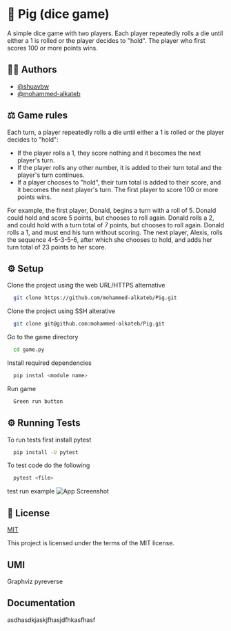 # 🎲 Pig (dice game)
A simple dice game with two players. Each player repeatedly rolls a die until either a 1 is rolled or the player decides to "hold". The player who first scores 100 or more points wins.


## 👨‍🎓 Authors
- [@shuaybw](https://www.github.com/shuaybw)
- [@mohammed-alkateb](https://www.github.com/mohammed-alkateb)


## ⚖️ Game rules

Each turn, a player repeatedly rolls a die until either a 1 is rolled or the player decides to "hold":

- If the player rolls a 1, they score nothing and it becomes the next player's turn.
- If the player rolls any other number, it is added to their turn total and the player's turn continues.
- If a player chooses to "hold", their turn total is added to their score, and it becomes the next player's turn.
  The first player to score 100 or more points wins.

For example, the first player, Donald, begins a turn with a roll of 5. Donald could hold and score 5 points, but chooses to roll again. Donald rolls a 2, and could hold with a turn total of 7 points, but chooses to roll again. Donald rolls a 1, and must end his turn without scoring. The next player, Alexis, rolls the sequence 4-5-3-5-6, after which she chooses to hold, and adds her turn total of 23 points to her score.


## ⚙️ Setup 

Clone the project using the web URL/HTTPS alternative

```bash
  git clone https://github.com/mohammed-alkateb/Pig.git
```

Clone the project using SSH alterative
```bash
  git clone git@github.com:mohammed-alkateb/Pig.git
```
Go to the game directory
```bash
  cd game.py
```
Install required dependencies
```bash
  pip instal <module name>
```
Run game
```bash
  Green run button
```



## ⚙️  Running Tests

To run tests first install pytest

```bash
  pip install -U pytest
```
To test code do the following
```bash
  pytest <file>
```
test run example
![App Screenshot](https://user-images.githubusercontent.com/92877244/222927770-de694b2e-cea9-4561-84e3-bf2557fa3c3a.png)




## 💾 License

[MIT](https://choosealicense.com/licenses/mit/)

This project is licensed under the terms of the MIT license.

## UMl
Graphviz
pyreverse


## Documentation
asdhasdkjaskjfhasjdfhkasfhasf

